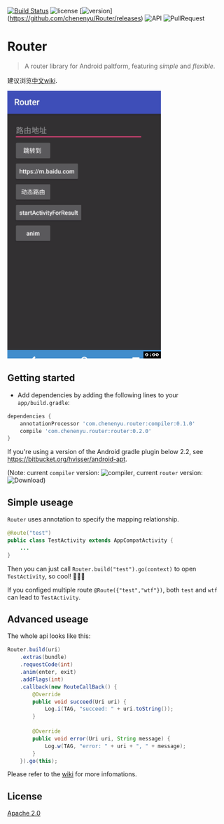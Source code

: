 [![Build Status](https://travis-ci.org/chenenyu/Router.svg?branch=master)](https://travis-ci.org/chenenyu/Router) ![license](https://img.shields.io/badge/license-Apache%202-yellow.svg) [![version](https://img.shields.io/github/release/chenenyu/Router.svg)]  (https://github.com/chenenyu/Router/releases) ![API](https://img.shields.io/badge/API-9%2B-orange.svg) ![PullRequest](https://img.shields.io/badge/PRs-welcome-brightgreen.svg)

# Router

> A router library for Android paltform, featuring *simple* and *flexible*.

建议浏览[中文wiki](https://github.com/chenenyu/Router/wiki).

![screenshot](static/screenshot.gif)

## Getting started

*  Add dependencies by adding the following lines to your `app/build.gradle`:  
```Groovy
dependencies {
    annotationProcessor 'com.chenenyu.router:compiler:0.1.0'
    compile 'com.chenenyu.router:router:0.2.0'
}
```

If you're using a version of the Android gradle plugin below 2.2, see https://bitbucket.org/hvisser/android-apt.  

(Note: current `compiler` version: ![compiler](https://api.bintray.com/packages/chenenyu/maven/router-compiler/images/download.svg), current `router` version: ![Download](https://api.bintray.com/packages/chenenyu/maven/router/images/download.svg))

## Simple useage

`Router` uses annotation to specify the mapping relationship.

```java
@Route("test")
public class TestActivity extends AppCompatActivity {
	...
}
```

Then you can just call `Router.build("test").go(context)` to open `TestActivity`, so cool! ​:clap:​​:clap:​​:clap:​

If you configed multiple route `@Route({"test","wtf"})`, both `test` and `wtf` can lead to `TestActivity`.

## Advanced useage

The whole api looks like this:  

```java
Router.build(uri)
	.extras(bundle)
	.requestCode(int)
	.anim(enter, exit)
	.addFlags(int)
	.callback(new RouteCallBack() {
        @Override
        public void succeed(Uri uri) {
            Log.i(TAG, "succeed: " + uri.toString());
        }

        @Override
        public void error(Uri uri, String message) {
            Log.w(TAG, "error: " + uri + ", " + message);
        }
    }).go(this);
```

Please refer to the [wiki](https://github.com/chenenyu/Router/wiki) for more infomations.

## License

[Apache 2.0](https://github.com/chenenyu/Router/blob/master/LICENSE)